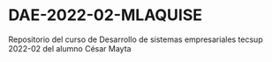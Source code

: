 # DAE-2022-02-MLAQUISE
Repositorio del curso de Desarrollo de sistemas empresariales tecsup 2022-02 del alumno César Mayta
